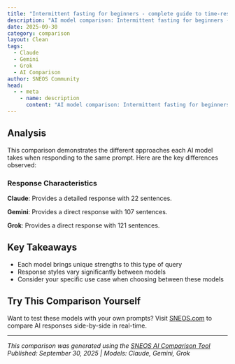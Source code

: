 ```yaml
---
title: "Intermittent fasting for beginners - complete guide to time-restricted eating"
description: "AI model comparison: Intermittent fasting for beginners - complete guide to time-restricted eating..."
date: 2025-09-30
category: comparison
layout: Clean
tags:
  - Claude
  - Gemini
  - Grok
  - AI Comparison
author: SNEOS Community
head:
  - - meta
    - name: description
      content: "AI model comparison: Intermittent fasting for beginners - complete guide to time-restricted eating..."
---
```


<ChatComparison
  title="Intermittent fasting for beginners - complete guide to time-restricted eating"
  prompt="Intermittent fasting for beginners - complete guide to time-restricted eating"
  :responses='{"Claude": "# Intermittent Fasting for Beginners: Complete Guide to Time-Restricted Eating\n\n## What is Intermittent Fasting?\n\nIntermittent fasting (IF) is an eating pattern that cycles between periods of eating and fasting. Rather than focusing on *what* you eat, it emphasizes *when* you eat. It\u0027s not a diet in the traditional sense, but rather a scheduled approach to meal timing.\n\n## Popular Intermittent Fasting Methods\n\n### 1. **16:8 Method (Time-Restricted Eating)**\n- **Fast for:** 16 hours\n- **Eat within:** 8-hour window\n- **Example:** Eat between 12 PM - 8 PM, fast from 8 PM - 12 PM\n- **Best for:** Beginners, busy schedules\n\n### 2. **14:10 Method**\n- **Fast for:** 14 hours\n- **Eat within:** 10-hour window\n- **Example:** Eat between 10 AM - 8 PM\n- **Best for:** Complete beginners, gradual transition\n\n### 3. **18:6 Method**\n- **Fast for:** 18 hours\n- **Eat within:** 6-hour window\n- **Best for:** Experienced fasters\n\n### 4. **5:2 Method**\n- **Normal eating:** 5 days per week\n- **Restricted calories:** 2 non-consecutive days (500-600 calories)\n- **Best for:** Those who prefer weekly rather than daily restrictions\n\n### 5. **Alternate Day Fasting (ADF)**\n- Alternate between normal eating days and fasting days\n- **Best for:** Experienced fasters seeking faster results\n\n## Getting Started: Step-by-Step Guide\n\n### Week 1-2: Ease Into It\n1. **Start with 12:12** (12 hours eating, 12 hours fasting)\n2. **Choose your window** (e.g., 8 AM - 8 PM)\n3. **Stay hydrated** during fasting periods\n4. **Focus on consistency** over perfection\n\n### Week 3-4: Extend Gradually\n1. **Move to 14:10** method\n2. **Adjust window** as needed for your lifestyle\n3. **Pay attention** to hunger cues and energy levels\n\n### Week 5\u002B: Find Your Rhythm\n1. **Progress to 16:8** if comfortable\n2. **Experiment** with different eating windows\n3. **Listen to your body** and adjust accordingly\n\n## What to Eat During Your Eating Window\n\n### **Prioritize:**\n- **Whole foods:** Vegetables, fruits, lean proteins, whole grains\n- **Healthy fats:** Avocados, nuts, olive oil, fatty fish\n- **Adequate protein:** 0.8-1g per kg body weight\n- **Fiber-rich foods:** Help maintain satiety\n\n### **Foods to Emphasize:**\n- Leafy greens and colorful vegetables\n- Lean meats, fish, eggs, legumes\n- Nuts, seeds, and avocados\n- Berries and other low-sugar fruits\n- Quinoa, brown rice, sweet potatoes\n\n### **Limit:**\n- Processed and ultra-processed foods\n- Sugary snacks and beverages\n- Refined grains\n- Excessive caffeine\n\n## What\u0027s Allowed During Fasting\n\n### **\u2705 Allowed:**\n- Water (still or sparkling)\n- Plain black coffee\n- Plain tea (green, black, herbal)\n- Apple cider vinegar (small amounts)\n- Electrolytes (if needed)\n\n### **\u274C Avoid:**\n- Any food or beverages with calories\n- Cream, milk, or sugar in coffee/tea\n- Diet sodas (controversial - may break fast for some)\n- Gum or mints with calories\n- Supplements with calories\n\n## Potential Benefits\n\n### **Weight Management:**\n- Reduced calorie intake\n- Improved metabolic flexibility\n- Enhanced fat burning\n\n### **Metabolic Health:**\n- Better insulin sensitivity\n- Improved blood sugar control\n- Reduced inflammation markers\n\n### **Cellular Health:**\n- Autophagy (cellular cleanup process)\n- Improved cellular repair mechanisms\n\n### **Convenience:**\n- Simplified meal planning\n- Reduced decision fatigue\n- Time savings\n\n## Common Side Effects \u0026 How to Manage Them", "Gemini": "Okay, let\u0027s break down intermittent fasting (IF) for beginners, focusing on time-restricted eating. This is a comprehensive guide, but remember to **consult with your doctor or a registered dietitian before starting any new diet, especially if you have underlying health conditions.**\n\n**What is Intermittent Fasting (IF)?**\n\nIntermittent fasting is an eating pattern that cycles between periods of eating and voluntary fasting on a regular schedule. It\u0027s not a diet that restricts *what* you eat (though healthy choices are always recommended), but rather *when* you eat. The main goal is to allow your body to use stored energy, like fat, during the fasting periods.\n\n**Why Time-Restricted Eating (TRE) is a Great Starting Point:**\n\nTime-restricted eating is a type of IF where you limit your eating window to a specific number of hours each day. It\u0027s generally considered the easiest and most sustainable form of IF for beginners because it doesn\u0027t require counting calories or significantly altering your food choices. It\u0027s a simple and effective way to ease into the world of IF.\n\n**Key Principles of Time-Restricted Eating:**\n\n* **Choose an Eating Window:** Select the number of hours you\u0027ll eat each day. Common options include:\n * **16/8 Method:** Fast for 16 hours, eat within an 8-hour window. This is the most popular starting point.\n * **14/10 Method:** Fast for 14 hours, eat within a 10-hour window. A gentler approach for beginners or those who are naturally hungry in the morning.\n * **12/12 Method:** Fast for 12 hours, eat within a 12-hour window. Easiest and can be a good transition into a more restrictive IF schedule.\n* **Consistency is Key:** Stick to your chosen eating window as consistently as possible. This helps your body adjust to the new pattern.\n* **Listen to Your Body:** Pay attention to hunger cues and adjust your window if needed. If you\u0027re feeling overly hungry or lightheaded, consider a slightly larger eating window.\n* **Stay Hydrated:** Drink plenty of water, unsweetened tea, or black coffee during your fasting periods. These beverages can help suppress hunger.\n* **Focus on Nutrient-Dense Foods:** During your eating window, prioritize whole, unprocessed foods like fruits, vegetables, lean proteins, and whole grains. This is *crucial* for getting the nutrients you need and feeling satisfied.\n\n**How to Get Started with Time-Restricted Eating (Step-by-Step):**\n\n1. **Choose Your Method:** Decide which TRE method you want to try (16/8, 14/10, or 12/12). Start with the easiest one that fits your lifestyle.\n\n2. **Determine Your Eating Window:** Based on your chosen method and lifestyle, figure out when you\u0027ll eat.\n * **Example (16/8):** If you typically eat breakfast at 8 AM, your eating window could be 12 PM to 8 PM.\n * **Think about your schedule:** When are you most hungry? When do you typically socialize and eat with others? Factor this in.\n\n3. **Start Slowly:** Don\u0027t jump into a strict 16/8 immediately. Begin with a 12/12 or 14/10 schedule and gradually decrease your eating window over a week or two until you reach your desired fasting period. This allows your body to adapt.\n\n4. **Plan Your Meals:** Think about what you\u0027ll eat during your eating window. Planning ahead helps you make healthier choices and avoid unhealthy snacking.\n\n5. **Stay Hydrated:** Drink plenty of water throughout the day, especially during fasting periods. Sip on water whenever you feel hungry.\n\n6. **Track Your Progress:** Keep a journal (digital or physical) to track your eating window, what you eat, how you feel, and any changes you notice in your body. This helps you identify what\u0027s working and what\u0027s not.\n\n7. **Be Patient:** It takes time for your body to adjust to intermittent fasting. Don\u0027t get discouraged if you don\u0027t see results immediately. Consistency is key.\n\n**What You *Can* Consume During Fasting Periods:**\n\n* **Water:** Absolutely essential.\n* **Black Coffee:** Unsweetened and without milk or cream.\n* **Unsweetened Tea:** Herbal, green, or black tea are good options.\n* **Plain Sparkling Water:** Avoid flavored varieties with artificial sweeteners.\n* **Electrolyte Supplements (optional):** If you experience headaches or fatigue, a small amount of electrolytes (sodium, potassium, magnesium) can help. Be careful about added sugars.\n* **Avoid:** Anything that contains calories, sugar, or artificial sweeteners. These can break your fast and negate the benefits. This includes diet sodas and flavored waters.\n\n**Foods to Focus On During Your Eating Window:**\n\n* **Protein:** Lean meats (chicken, turkey, fish), eggs, beans, lentils, tofu.\n* **Healthy Fats:** Avocado, nuts, seeds, olive oil, fatty fish (salmon, tuna).\n* **Complex Carbohydrates:** Whole grains (brown rice, quinoa, oats), fruits, vegetables, starchy vegetables (sweet potatoes).\n* **Fiber:** Vegetables, fruits, whole grains, legumes.\n* **Prioritize whole, unprocessed foods:** Minimize processed foods, sugary drinks, and unhealthy fats.\n\n**Potential Benefits of Time-Restricted Eating:**\n\n* **Weight Loss:** By restricting your eating window, you may naturally consume fewer calories.\n* **Improved Insulin Sensitivity:** Can help your body use insulin more effectively, which is beneficial for blood sugar control.\n* **Cellular Repair (Autophagy):** Fasting can trigger autophagy, a process where your body cleans out damaged cells.\n* **Improved Brain Health:** Some studies suggest that IF may improve cognitive function and protect against age-related cognitive decline.\n* **Reduced Inflammation:** IF may help reduce inflammation in the body.\n* **Simplicity:** TRE is relatively easy to follow compared to other diets.\n\n**Potential Downsides and Considerations:**\n\n* **Hunger and Cravings:** Especially in the beginning. This usually subsides as your body adjusts.\n* **Headaches or Fatigue:** Can occur, especially if you\u0027re not staying hydrated or getting enough electrolytes.\n* **Social Challenges:** May be difficult to eat with friends or family if your eating window doesn\u0027t align with their schedules.\n* **Not Suitable for Everyone:**\n * **Pregnant or breastfeeding women:** Need consistent nutrition.\n * **People with a history of eating disorders:** IF can be triggering.\n * **People with certain medical conditions:** (e.g., diabetes, hypoglycemia) should consult their doctor before starting IF.\n * **People taking certain medications:** Consult your doctor to ensure IF is safe with your medication.\n* **Muscle Loss:** If you\u0027re not consuming enough protein during your eating window, you may lose muscle mass. Focus on adequate protein intake.\n\n**Tips for Success:**\n\n* **Start Slowly:** Don\u0027t rush into it.\n* **Be Consistent:** Stick to your eating window as much as possible.\n* **Plan Your Meals:** Prepare healthy meals in advance to avoid unhealthy choices.\n* **Stay Hydrated:** Drink plenty of water.\n* **Listen to Your Body:** Adjust your eating window if needed.\n* **Don\u0027t Restrict Too Much:** Focus on eating nutrient-dense foods during your eating window. Don\u0027t use IF as an excuse to undereat.\n* **Be Patient:** It takes time to see results.\n* **Prioritize Sleep:** Aim for 7-9 hours of quality sleep per night. Sleep deprivation can increase hunger and cravings.\n* **Manage Stress:** Stress can also increase hunger and cravings. Find healthy ways to manage stress, such as exercise, yoga, or meditation.\n* **Don\u0027t Beat Yourself Up:** If you slip up and break your fast, don\u0027t give up. Just get back on track the next day.\n\n**Common Mistakes to Avoid:**\n\n* **Not Drinking Enough Water:** Dehydration can make you feel more hungry.\n* **Eating Unhealthy Foods During Your Eating Window:** Focus on nutrient-dense foods. Don\u0027t just eat whatever you want.\n* **Overly Restricting Calories:** Make sure you\u0027re still eating enough to fuel your body. Severely restricting calories can lead to nutrient deficiencies and metabolic slowdown.\n* **Giving Up Too Soon:** It takes time for your body to adjust to intermittent fasting.\n* **Not Consulting a Doctor:** Especially if you have any underlying health conditions or are taking medications.\n\n**Final Thoughts:**\n\nTime-restricted eating can be a simple and effective way to improve your health and well-being. By starting slowly, being consistent, and focusing on nutrient-dense foods, you can make IF a sustainable part of your lifestyle. Remember to listen to your body and consult with a healthcare professional before making any major changes to your diet. Good luck!\n", "Grok": "Intermittent fasting (IF) is a popular eating pattern that focuses on when you eat rather than what or how much you eat. For beginners, time-restricted eating (TRE) is one of the simplest and most approachable methods of intermittent fasting. In TRE, you limit your eating to a specific window of time each day, allowing your body to rest and recover during the fasting periods. This complete guide will walk you through everything you need to know to get started with TRE as a beginner.\n\n---\n\n### **What is Time-Restricted Eating (TRE)?**\nTime-restricted eating involves eating only within a defined window of time each day and fasting for the remaining hours. For example, you might eat between 12 PM and 8 PM (an 8-hour eating window) and fast for the other 16 hours. TRE is a form of intermittent fasting that emphasizes consistency and simplicity, making it ideal for beginners.\n\n#### **How TRE Works**\nDuring the fasting window, you abstain from consuming calories (water, black coffee, and unsweetened tea are typically allowed). When the eating window begins, you can eat your regular meals and snacks within that time frame. The goal is to give your digestive system a break and improve metabolic health by aligning eating with your body\u2019s natural circadian rhythm.\n\n---\n\n### **Benefits of Time-Restricted Eating**\nResearch suggests that TRE can offer numerous health benefits, especially when practiced consistently. Some of the key benefits include:\n\n1. **Weight Loss and Fat Loss**: By shortening your eating window, you may naturally consume fewer calories. Fasting also promotes fat-burning by encouraging your body to use stored energy during the fasted state.\n2. **Improved Metabolic Health**: TRE can help regulate blood sugar levels, improve insulin sensitivity, and reduce the risk of type 2 diabetes.\n3. **Better Digestive Health**: Giving your gut a break during fasting periods can improve gut function and reduce inflammation.\n4. **Enhanced Cellular Repair**: Fasting triggers autophagy, a process where your body cleans out damaged cells and regenerates new ones.\n5. **Mental Clarity and Energy**: Many people report increased focus and energy during fasting periods, as the body isn\u2019t occupied with digestion.\n6. **Convenience and Simplicity**: TRE doesn\u2019t require calorie counting or strict food restrictions, making it easier to sustain.\n\n---\n\n### **Popular Time-Restricted Eating Schedules**\nFor beginners, it\u2019s best to start with a less restrictive schedule and gradually work toward longer fasting periods. Here are the most common TRE schedules:\n\n1. **16:8 Method**: Fast for 16 hours, eat during an 8-hour window (e.g., eat from 12 PM to 8 PM). This is the most popular and beginner-friendly method.\n2. **14:10 Method**: Fast for 14 hours, eat during a 10-hour window (e.g., eat from 10 AM to 8 PM). This is a gentler introduction to TRE.\n3. **12:12 Method**: Fast for 12 hours, eat during a 12-hour window (e.g., eat from 8 AM to 8 PM). This is a good starting point for absolute beginners to build a fasting habit.\n\nAs you become comfortable, you can experiment with narrower eating windows or incorporate other fasting methods like the 5:2 diet (eating normally for 5 days and restricting calories for 2 days) or alternate-day fasting.\n\n---\n\n### **How to Get Started with Time-Restricted Eating**\nFollow these steps to ease into TRE as a beginner:\n\n#### **Step 1: Choose Your Eating Window**\n- Start with a 12:12 or 14:10 schedule to get used to fasting.\n- Pick an eating window that fits your lifestyle. For example, if you\u2019re not hungry in the morning, skip breakfast and start eating at noon. If you prefer breakfast, start eating earlier and stop earlier in the evening.\n\n#### **Step 2: Plan Your Meals**\n- Focus on nutrient-dense foods during your eating window to ensure you get enough calories and nutrients. Include:\n - Protein (chicken, fish, eggs, tofu)\n - Healthy fats (avocado, nuts, olive oil)\n - Complex carbs (whole grains, sweet potatoes, vegetables)\n - Fruits and vegetables for vitamins and fiber\n- Avoid overeating or bingeing during the eating window, as this can negate the benefits of fasting.\n\n#### **Step 3: Stay Hydrated During Fasting**\n- Drink plenty of water during the fasting window to stay hydrated and curb hunger.\n- Black coffee, green tea, or herbal tea (without sugar or milk) are also allowed and can help suppress appetite.\n\n#### **Step 4: Ease Into It**\n- If you\u2019re new to fasting, don\u2019t jump straight into a 16:8 schedule. Gradually reduce your eating window by 30 minutes to an hour each day until you reach your target.\n- Listen to your body. If you feel weak or excessively hungry, extend your eating window or eat a small snack.\n\n#### **Step 5: Be Consistent**\n- Consistency is key to seeing results with TRE. Stick to the same eating and fasting windows each day to help your body adapt.\n\n---\n\n### **Tips for Success with Time-Restricted Eating**\n1. **Start Slow**: Don\u2019t rush into long fasting windows. Build up gradually to avoid stress or hunger pangs.\n2. **Break Your Fast Gently**: Start your eating window with a balanced meal or light snack to avoid digestive discomfort.\n3. **Stay Busy During Fasting**: Keep yourself occupied with work, hobbies, or light exercise to distract from hunger.\n4. **Avoid Late-Night Eating**: Eating late can disrupt your circadian rhythm and affect sleep quality. Try to finish eating at least 2-3 hours before bedtime.\n5. **Track Your Progress**: Use a journal or app to log your fasting hours, meals, and how you feel. This can help you identify what works best for you.\n6. **Exercise Strategically**: Light exercise (like walking or yoga) during fasting can enhance fat-burning. High-intensity workouts are often best done during or just before your eating window to refuel afterward.\n7. **Be Patient**: It may take a week or two for your body to adjust to TRE. Hunger and cravings often decrease over time.\n\n---\n\n### **Common Challenges and How to Overcome Them**\n1. **Hunger Pangs**:\n - Drink water, herbal tea, or black coffee to suppress appetite.\n - Ensure your meals are balanced with protein, fiber, and healthy fats to keep you full longer during the eating window.\n2. **Social Eating**:\n - Plan your eating window around social events or family meals when possible.\n - If you must eat outside your window, adjust your fasting schedule for the day or get back on track the next day.\n3. **Fatigue or Irritability**:\n - This is common when starting TRE as your body adjusts. Ensure you\u2019re getting enough sleep and consider easing into fasting more slowly.\n4. **Overeating During the Eating Window**:\n - Focus on mindful eating and avoid processed, high-calorie foods that can lead to overeating.\n - Eat slowly and stop when you feel full.\n\n---\n\n### **Who Should Avoid Time-Restricted Eating?**\nWhile TRE is safe for most people, certain groups should consult a healthcare provider before starting:\n- Pregnant or breastfeeding women\n- People with eating disorders or a history of disordered eating\n- Individuals with certain medical conditions (e.g., diabetes, low blood sugar, or kidney issues)\n- Those on medications that require food intake at specific times\n- Children and adolescents (unless guided by a doctor)\n\nAlways listen to your body and stop fasting if you feel unwell or experience prolonged discomfort.\n\n---\n\n### **What to Eat During Your Eating Window**\nThere are no strict food rules with TRE, but prioritizing whole, nutrient-dense foods will maximize the benefits. Here\u2019s a sample meal plan for a 16:8 schedule (eating from 12 PM to 8 PM):\n\n- **12:00 PM (Break Fast)**: A balanced lunch with grilled chicken, quinoa, steamed vegetables, and a drizzle of olive oil.\n- **3:00 PM (Snack)**: A handful of almonds and a piece of fruit (like an apple).\n- **6:00 PM (Dinner)**: Baked salmon, sweet potato, and a side salad with vinaigrette.\n- **7:30 PM (Optional Snack)**: Greek yogurt with a few berries.\n\n**Note**: Adjust portion sizes based on your calorie needs and activity level.\n\nAvoid sugary drinks, refined carbs, and processed foods as much as possible, as they can spike blood sugar and lead to energy crashes.\n\n---\n\n### **Frequently Asked Questions (FAQs)**\n1. **Can I drink coffee or tea while fasting?**\n - Yes, as long as it\u2019s unsweetened and without milk or cream. Black coffee and herbal teas are fine.\n2. **Will I lose muscle mass with TRE?**\n - Not if you eat enough protein and maintain strength training. Fasting can actually help preserve muscle by boosting growth hormone levels.\n3. **How long does it take to see results?**\n - Results vary, but many people notice improved energy and small weight loss within 2-4 weeks. Long-term benefits like better metabolic health may take longer.\n4. **Can I do TRE every day?**\n - Yes, TRE is safe to practice daily as long as you feel good and are meeting your nutritional needs.\n5. **What if I slip up?**\n - Don\u2019t stress! One off day won\u2019t undo your progress. Just get back to your schedule the next day.\n\n---\n\n### **Final Thoughts**\nTime-restricted eating is a flexible, beginner-friendly approach to intermittent fasting that can improve your health and help with weight management. Start with a comfortable eating window, focus on nutritious meals, and be patient as your body adjusts. With consistency and mindfulness, TRE can become a sustainable part of your lifestyle.\n\nIf you have specific health concerns or goals, consider consulting a doctor or dietitian to tailor"}' 
  published-date="22:46"
/>

## Analysis

This comparison demonstrates the different approaches each AI model takes when responding to the same prompt. Here are the key differences observed:

### Response Characteristics

**Claude**: Provides a detailed response with 22 sentences. 

**Gemini**: Provides a direct response with 107 sentences. 

**Grok**: Provides a direct response with 121 sentences. 

## Key Takeaways

- Each model brings unique strengths to this type of query
- Response styles vary significantly between models
- Consider your specific use case when choosing between these models

## Try This Comparison Yourself

Want to test these models with your own prompts? Visit [SNEOS.com](https://sneos.com) to compare AI responses side-by-side in real-time.

---

*This comparison was generated using the [SNEOS AI Comparison Tool](https://sneos.com)*
*Published: September 30, 2025 | Models: Claude, Gemini, Grok*
